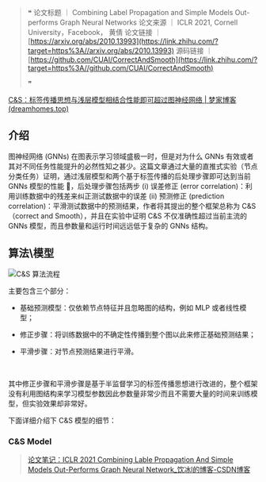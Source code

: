 > ❝ 论文标题 ｜ Combining Label Propagation and Simple Models Out-performs Graph Neural Networks
> 论文来源 ｜ ICLR 2021, Cornell University，Facebook， 黄倩
> 论文链接 ｜ [https://arxiv.org/abs/2010.13993](https://link.zhihu.com/?target=https%3A//arxiv.org/abs/2010.13993)
> 源码链接 ｜ [https://github.com/CUAI/CorrectAndSmooth](https://link.zhihu.com/?target=https%3A//github.com/CUAI/CorrectAndSmooth)
>
> ❞

[C&S：标签传播思想与浅层模型相结合性能即可超过图神经网络 | 梦家博客 (dreamhomes.top)](https://dreamhomes.top/posts/202103251025/)

## 介绍

图神经网络 (GNNs) 在图表示学习领域盛极一时，但是对为什么 GNNs 有效或者其对不同任务性能提升的必然性知之甚少。这篇文章通过大量的直推式实验（节点分类任务）证明，通过浅层模型和两个基于标签传播的后处理步骤即可达到当前 GNNs 模型的性能 🤭，后处理步骤包括两步 (i) 误差修正 (error correlation)：利用训练数据中的残差来纠正测试数据中的误差 (ii) 预测修正 (prediction correlation)：平滑测试数据中的预测结果，作者将其提出的整个框架总称为 C&S（correct and Smooth），并且在实验中证明 C&S 不仅准确性超过当前主流的 GNNs 模型，而且参数量和运行时间远远低于复杂的 GNNs 结构。

## 算法\模型

![C&S 算法流程](https://cdn.jsdelivr.net/gh/Zhangxin98/Note@main/img/202112021757621.png)

主要包含三个部分：

* 基础预测模型：仅依赖节点特征并且忽略图的结构，例如 MLP 或者线性模型；

* 修正步骤：将训练数据中的不确定性传播到整个图以此来修正基础预测结果；

* 平滑步骤：对节点预测结果进行平滑。


​    

其中修正步骤和平滑步骤是基于半监督学习的标签传播思想进行改进的，整个框架没有利用图结构来学习模型参数因此参数量非常少而且不需要大量的时间来训练模型，但实验效果却非常好。

下面详细介绍下 C&S 模型的细节：

### C&S  Model

> [论文笔记：ICLR 2021 Combining Lable Propagation And Simple Models Out-Performs Graph Neural Network_饮冰l的博客-CSDN博客](https://blog.csdn.net/qq_44015059/article/details/113689870)

